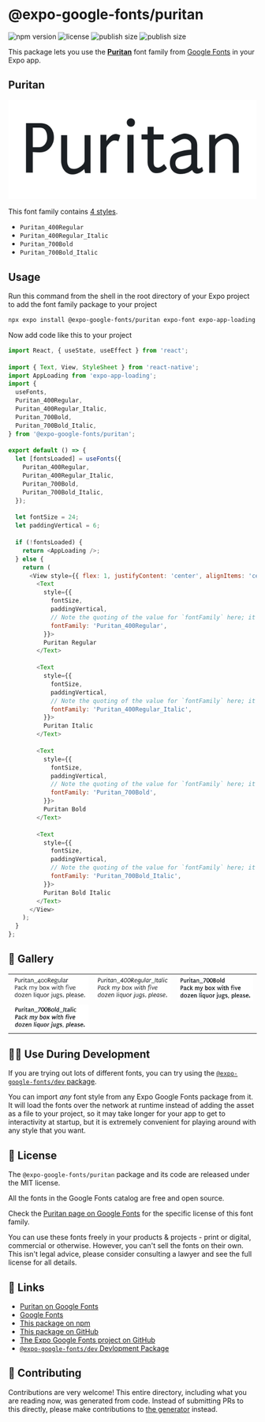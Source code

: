 # @expo-google-fonts/puritan

![npm version](https://flat.badgen.net/npm/v/@expo-google-fonts/puritan)
![license](https://flat.badgen.net/github/license/expo/google-fonts)
![publish size](https://flat.badgen.net/packagephobia/install/@expo-google-fonts/puritan)
![publish size](https://flat.badgen.net/packagephobia/publish/@expo-google-fonts/puritan)

This package lets you use the [**Puritan**](https://fonts.google.com/specimen/Puritan) font family from [Google Fonts](https://fonts.google.com/) in your Expo app.

## Puritan

![Puritan](./font-family.png)

This font family contains [4 styles](#-gallery).

- `Puritan_400Regular`
- `Puritan_400Regular_Italic`
- `Puritan_700Bold`
- `Puritan_700Bold_Italic`

## Usage

Run this command from the shell in the root directory of your Expo project to add the font family package to your project
```sh
npx expo install @expo-google-fonts/puritan expo-font expo-app-loading
```

Now add code like this to your project
```js
import React, { useState, useEffect } from 'react';

import { Text, View, StyleSheet } from 'react-native';
import AppLoading from 'expo-app-loading';
import {
  useFonts,
  Puritan_400Regular,
  Puritan_400Regular_Italic,
  Puritan_700Bold,
  Puritan_700Bold_Italic,
} from '@expo-google-fonts/puritan';

export default () => {
  let [fontsLoaded] = useFonts({
    Puritan_400Regular,
    Puritan_400Regular_Italic,
    Puritan_700Bold,
    Puritan_700Bold_Italic,
  });

  let fontSize = 24;
  let paddingVertical = 6;

  if (!fontsLoaded) {
    return <AppLoading />;
  } else {
    return (
      <View style={{ flex: 1, justifyContent: 'center', alignItems: 'center' }}>
        <Text
          style={{
            fontSize,
            paddingVertical,
            // Note the quoting of the value for `fontFamily` here; it expects a string!
            fontFamily: 'Puritan_400Regular',
          }}>
          Puritan Regular
        </Text>

        <Text
          style={{
            fontSize,
            paddingVertical,
            // Note the quoting of the value for `fontFamily` here; it expects a string!
            fontFamily: 'Puritan_400Regular_Italic',
          }}>
          Puritan Italic
        </Text>

        <Text
          style={{
            fontSize,
            paddingVertical,
            // Note the quoting of the value for `fontFamily` here; it expects a string!
            fontFamily: 'Puritan_700Bold',
          }}>
          Puritan Bold
        </Text>

        <Text
          style={{
            fontSize,
            paddingVertical,
            // Note the quoting of the value for `fontFamily` here; it expects a string!
            fontFamily: 'Puritan_700Bold_Italic',
          }}>
          Puritan Bold Italic
        </Text>
      </View>
    );
  }
};

```

## 🔡 Gallery


||||
|-|-|-|
|![Puritan_400Regular](./Puritan_400Regular.ttf.png)|![Puritan_400Regular_Italic](./Puritan_400Regular_Italic.ttf.png)|![Puritan_700Bold](./Puritan_700Bold.ttf.png)||
|![Puritan_700Bold_Italic](./Puritan_700Bold_Italic.ttf.png)||||


## 👩‍💻 Use During Development

If you are trying out lots of different fonts, you can try using the [`@expo-google-fonts/dev` package](https://github.com/expo/google-fonts/tree/master/font-packages/dev#readme).

You can import *any* font style from any Expo Google Fonts package from it. It will load the fonts
over the network at runtime instead of adding the asset as a file to your project, so it may take longer
for your app to get to interactivity at startup, but it is extremely convenient
for playing around with any style that you want.

## 📖 License

The `@expo-google-fonts/puritan` package and its code are released under the MIT license.

All the fonts in the Google Fonts catalog are free and open source.

Check the [Puritan page on Google Fonts](https://fonts.google.com/specimen/Puritan) for the specific license of this font family.

You can use these fonts freely in your products & projects - print or digital, commercial or otherwise. However, you can't sell the fonts on their own. This isn't legal advice, please consider consulting a lawyer and see the full license for all details.

## 🔗 Links

- [Puritan on Google Fonts](https://fonts.google.com/specimen/Puritan)
- [Google Fonts](https://fonts.google.com/)
- [This package on npm](https://www.npmjs.com/package/@expo-google-fonts/puritan)
- [This package on GitHub](https://github.com/expo/google-fonts/tree/master/font-packages/puritan)
- [The Expo Google Fonts project on GitHub](https://github.com/expo/google-fonts)
- [`@expo-google-fonts/dev` Devlopment Package](https://github.com/expo/google-fonts/tree/master/font-packages/dev)

## 🤝 Contributing

Contributions are very welcome! This entire directory, including what you are reading now, was generated from code. Instead of submitting PRs to this directly, please make contributions to [the generator](https://github.com/expo/google-fonts/tree/master/packages/generator) instead.
